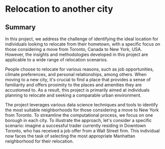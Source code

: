 # Relocation to another city 

## Summary

In this project, we address the challenge of identifying the ideal location for individuals looking to relocate from their hometown, with a specific focus on those considering a move from Toronto, Canada to New York, USA. However, the insights and methodologies developed in this project are applicable to a wide range of relocation scenarios.

People choose to relocate for various reasons, such as job opportunities, climate preferences, and personal relationships, among others. When moving to a new city, it's crucial to find a place that provides a sense of familiarity and offers proximity to the places and amenities they are accustomed to. As a result, this project is primarily aimed at individuals planning to relocate and seeking a comparable urban environment.

The project leverages various data science techniques and tools to identify the most suitable neighborhoods for those considering a move to New York from Toronto. To streamline the computational process, we focus on one borough in each city. To illustrate the approach, let's consider a specific scenario: imagine a successful trader currently residing in Downtown Toronto, who has received a job offer from a Wall Street firm. This individual now faces the task of selecting the most appropriate Manhattan neighborhood for their relocation.
